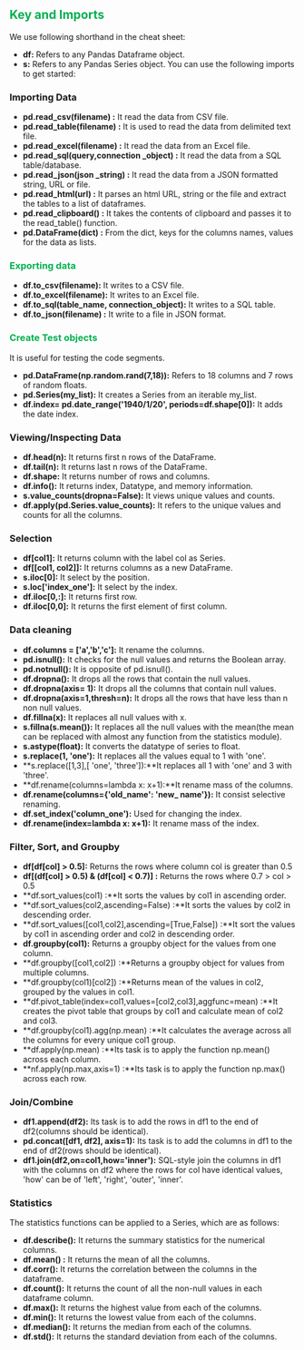 ## <span style="color:#00b050">Key and Imports</span>

We use following shorthand in the cheat sheet:

- **df:** Refers to any Pandas Dataframe object.
- **s:** Refers to any Pandas Series object. You can use the following imports to get started:
### Importing Data

- **pd.read_csv(filename) :** It read the data from CSV file.
- **pd.read_table(filename) :** It is used to read the data from delimited text file.
- **pd.read_excel(filename) :** It read the data from an Excel file.
- **pd.read_sql(query,connection _object) :** It read the data from a SQL table/database.
- **pd.read_json(json _string) :** It read the data from a JSON formatted string, URL or file.
- **pd.read_html(url) :** It parses an html URL, string or the file and extract the tables to a list of dataframes.
- **pd.read_clipboard() :** It takes the contents of clipboard and passes it to the read_table() function.
- **pd.DataFrame(dict) :** From the dict, keys for the columns names, values for the data as lists.

### <span style="color:#00b050"> Exporting data</span>

- **df.to_csv(filename):** It writes to a CSV file.
- **df.to_excel(filename):** It writes to an Excel file.
- **df.to_sql(table_name, connection_object):** It writes to a SQL table.
- **df.to_json(filename) :** It write to a file in JSON format.

### <span style="color:#00b050">Create Test objects</span>

It is useful for testing the code segments.

- **pd.DataFrame(np.random.rand(7,18)):** Refers to 18 columns and 7 rows of random floats.
- **pd.Series(my_list):** It creates a Series from an iterable my_list.
- **df.index= pd.date_range('1940/1/20', periods=df.shape[0]):** It adds the date index.

### Viewing/Inspecting Data

- **df.head(n):** It returns first n rows of the DataFrame.
- **df.tail(n):** It returns last n rows of the DataFrame.
- **df.shape:** It returns number of rows and columns.
- **df.info():** It returns index, Datatype, and memory information.
- **s.value_counts(dropna=False):** It views unique values and counts.
- **df.apply(pd.Series.value_counts):** It refers to the unique values and counts for all the columns.

### Selection

- **df\[col1]:** It returns column with the label col as Series.
- **df\[\[col1, col2]]:** It returns columns as a new DataFrame.
- **s.iloc\[0]:** It select by the position.
- **s.loc\['index_one']:** It select by the index.
- **df.iloc\[0,:]:** It returns first row.
- **df.iloc\[0,0]:** It returns the first element of first column.

### Data cleaning

- **df.columns = \['a','b','c']:** It rename the columns.
- **pd.isnull():** It checks for the null values and returns the Boolean array.
- **pd.notnull():** It is opposite of pd.isnull().
- **df.dropna():** It drops all the rows that contain the null values.
- **df.dropna(axis= 1):** It drops all the columns that contain null values.
- **df.dropna(axis=1,thresh=n):** It drops all the rows that have less than n non null values.
- **df.fillna(x):** It replaces all null values with x.
- **s.fillna(s.mean()):** It replaces all the null values with the mean(the mean can be replaced with almost any function from the statistics module).
- **s.astype(float):** It converts the datatype of series to float.
- **s.replace(1, 'one'):** It replaces all the values equal to 1 with 'one'.
- **s.replace(\[1,3],\[ 'one', 'three']):**It replaces all 1 with 'one' and 3 with 'three'.
- **df.rename(columns=lambda x: x+1):**It rename mass of the columns.
- **df.rename(columns={'old_name': 'new_ name'}):** It consist selective renaming.
- **df.set_index('column_one'):** Used for changing the index.
- **df.rename(index=lambda x: x+1):** It rename mass of the index.

### Filter, Sort, and Groupby

- **df\[df\[col] > 0.5]:** Returns the rows where column col is greater than 0.5
- **df\[(df\[col] > 0.5) & (df\[col] < 0.7)] :** Returns the rows where 0.7 > col > 0.5
- **df.sort_values(col1) :**It sorts the values by col1 in ascending order.
- **df.sort_values(col2,ascending=False) :**It sorts the values by col2 in descending order.
- **df.sort_values(\[col1,col2],ascending=\[True,False]) :**It sort the values by col1 in ascending order and col2 in descending order.
- **df.groupby(col1):** Returns a groupby object for the values from one column.
- **df.groupby(\[col1,col2]) :**Returns a groupby object for values from multiple columns.
- **df.groupby(col1)\[col2]) :**Returns mean of the values in col2, grouped by the values in col1.
- **df.pivot_table(index=col1,values=\[col2,col3],aggfunc=mean) :**It creates the pivot table that groups by col1 and calculate mean of col2 and col3.
- **df.groupby(col1).agg(np.mean) :**It calculates the average across all the columns for every unique col1 group.
- **df.apply(np.mean) :**Its task is to apply the function np.mean() across each column.
- **nf.apply(np.max,axis=1) :**Its task is to apply the function np.max() across each row.

### Join/Combine

- **df1.append(df2):** Its task is to add the rows in df1 to the end of df2(columns should be identical).
- **pd.concat(\[df1, df2], axis=1):** Its task is to add the columns in df1 to the end of df2(rows should be identical).
- **df1.join(df2,on=col1,how='inner'):** SQL-style join the columns in df1 with the columns on df2 where the rows for col have identical values, 'how' can be of 'left', 'right', 'outer', 'inner'.

### Statistics

The statistics functions can be applied to a Series, which are as follows:

- **df.describe():** It returns the summary statistics for the numerical columns.
- **df.mean() :** It returns the mean of all the columns.
- **df.corr():** It returns the correlation between the columns in the dataframe.
- **df.count():** It returns the count of all the non-null values in each dataframe column.
- **df.max():** It returns the highest value from each of the columns.
- **df.min():** It returns the lowest value from each of the columns.
- **df.median():** It returns the median from each of the columns.
- **df.std():** It returns the standard deviation from each of the columns.